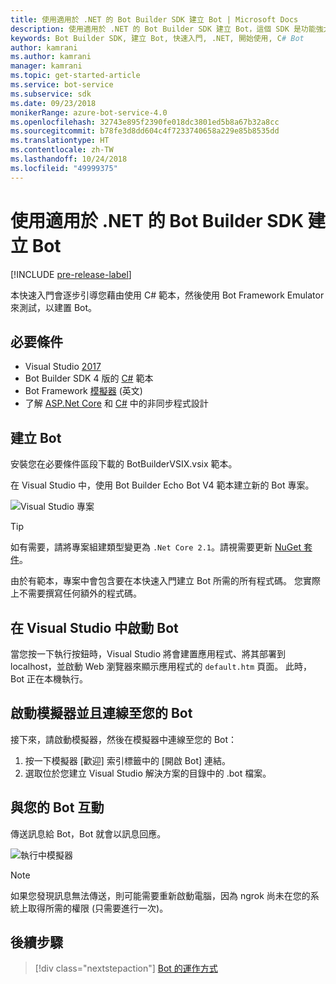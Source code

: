 ```yaml
---
title: 使用適用於 .NET 的 Bot Builder SDK 建立 Bot | Microsoft Docs
description: 使用適用於 .NET 的 Bot Builder SDK 建立 Bot，這個 SDK 是功能強大的 Bot 建構架構。
keywords: Bot Builder SDK, 建立 Bot, 快速入門, .NET, 開始使用, C# Bot
author: kamrani
ms.author: kamrani
manager: kamrani
ms.topic: get-started-article
ms.service: bot-service
ms.subservice: sdk
ms.date: 09/23/2018
monikerRange: azure-bot-service-4.0
ms.openlocfilehash: 32743e895f2390fe018dc3801ed5b8a67b32a8cc
ms.sourcegitcommit: b78fe3d8dd604c4f7233740658a229e85b8535dd
ms.translationtype: HT
ms.contentlocale: zh-TW
ms.lasthandoff: 10/24/2018
ms.locfileid: "49999375"
---
```

# <a name="create-a-bot-with-the-bot-builder-sdk-for-net"></a>使用適用於 .NET 的 Bot Builder SDK 建立 Bot
[!INCLUDE [pre-release-label](../includes/pre-release-label.md)]

本快速入門會逐步引導您藉由使用 C# 範本，然後使用 Bot Framework Emulator 來測試，以建置 Bot。 

## <a name="prerequisites"></a>必要條件
- Visual Studio [2017](https://www.visualstudio.com/downloads)
- Bot Builder SDK 4 版的 [C#](https://botbuilder.myget.org/feed/aitemplates/package/vsix/BotBuilderV4.fbe0fc50-a6f1-4500-82a2-189314b7bea2) 範本
- Bot Framework [模擬器](https://github.com/Microsoft/BotFramework-Emulator/releases) (英文)
- 了解 [ASP.Net Core](https://docs.microsoft.com/aspnet/core/) 和 [C#](https://docs.microsoft.com/en-us/dotnet/csharp/programming-guide/concepts/async/index) 中的非同步程式設計

## <a name="create-a-bot"></a>建立 Bot
安裝您在必要條件區段下載的 BotBuilderVSIX.vsix 範本。 

在 Visual Studio 中，使用 Bot Builder Echo Bot V4 範本建立新的 Bot 專案。

![Visual Studio 專案](../media/azure-bot-quickstarts/bot-builder-dotnet-project.png)

> [!TIP] 
> 如有需要，請將專案組建類型變更為 ``.Net Core 2.1``。請視需要更新 [NuGet 套件](https://docs.microsoft.com/en-us/nuget/quickstart/install-and-use-a-package-in-visual-studio)。

由於有範本，專案中會包含要在本快速入門建立 Bot 所需的所有程式碼。 您實際上不需要撰寫任何額外的程式碼。

## <a name="start-your-bot-in-visual-studio"></a>在 Visual Studio 中啟動 Bot

當您按一下執行按鈕時，Visual Studio 將會建置應用程式、將其部署到 localhost，並啟動 Web 瀏覽器來顯示應用程式的 `default.htm` 頁面。 此時，Bot 正在本機執行。

## <a name="start-the-emulator-and-connect-your-bot"></a>啟動模擬器並且連線至您的 Bot

接下來，請啟動模擬器，然後在模擬器中連線至您的 Bot：

1. 按一下模擬器 [歡迎] 索引標籤中的 [開啟 Bot] 連結。 
2. 選取位於您建立 Visual Studio 解決方案的目錄中的 .bot 檔案。

## <a name="interact-with-your-bot"></a>與您的 Bot 互動

傳送訊息給 Bot，Bot 就會以訊息回應。

![執行中模擬器](../media/emulator-v4/emulator-running.png)

> [!NOTE]
> 如果您發現訊息無法傳送，則可能需要重新啟動電腦，因為 ngrok 尚未在您的系統上取得所需的權限 (只需要進行一次)。

## <a name="next-steps"></a>後續步驟

> [!div class="nextstepaction"]
> [Bot 的運作方式](../v4sdk/bot-builder-basics.md) 
